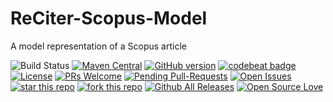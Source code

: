 # ReCiter-Scopus-Model
A model representation of a Scopus article

![Build Status](https://codebuild.us-east-1.amazonaws.com/badges?uuid=eyJlbmNyeXB0ZWREYXRhIjoieTk0VnRBbTAyb1FBMzdWQUl5eU43NGNWNWVvZDZiOERjNk1jd1hubHhUM1licTllK0toU2xCU0djM2Y1cm1iRXVQanpVampqV1NVcmpRRStaTWNjcWVjPSIsIml2UGFyYW1ldGVyU3BlYyI6InZaRmlYeHdIZEtmeURFZkoiLCJtYXRlcmlhbFNldFNlcmlhbCI6MX0%3D&branch=master)
[![Maven Central](https://maven-badges.herokuapp.com/maven-central/edu.cornell.weill.reciter/reciter-scopus-model/badge.svg)](https://maven-badges.herokuapp.com/maven-central/edu.cornell.weill.reciter/reciter-scopus-model)
[![GitHub version](https://badge.fury.io/gh/wcmc-its%2FReCiter-Scopus-Model.svg)](https://badge.fury.io/gh/wcmc-its%2FReCiter-Scopus-Model)
[![codebeat badge](https://codebeat.co/badges/b3155e63-e1ae-41db-bc7e-bb3ccaf85d4e)](https://codebeat.co/projects/github-com-wcmc-its-reciter-scopus-model-master)
[![License](https://img.shields.io/badge/License-Apache%202.0-blue.svg)](https://opensource.org/licenses/Apache-2.0)
[![PRs Welcome](https://img.shields.io/badge/PRs-welcome-brightgreen.svg?style=flat-square)](http://makeapullrequest.com)
[![Pending Pull-Requests](http://githubbadges.herokuapp.com/wcmc-its/ReCiter-Scopus-Model/pulls.svg?style=flat)](https://github.com/wcmc-its/ReCiter-Scopus-Model/pulls)
[![Open Issues](http://githubbadges.herokuapp.com/wcmc-its/ReCiter-Scopus-Model/issues.svg?style=flat)](https://github.com/wcmc-its/ReCiter-Scopus-Model/issues)
[![star this repo](http://githubbadges.com/star.svg?user=wcmc-its&repo=ReCiter-Scopus-Model&style=flat)](https://github.com/wcmc-its/ReCiter-Scopus-Model)
[![fork this repo](http://githubbadges.com/fork.svg?user=wcmc-its&repo=ReCiter-Scopus-Model&style=flat)](https://github.com/wcmc-its/ReCiter-Scopus-Model/fork)
[![Github All Releases](https://img.shields.io/github/downloads/wcmc-its/ReCiter-Scopus-Model/total.svg)]()
[![Open Source Love](https://badges.frapsoft.com/os/v3/open-source.svg?v=102)](https://github.com/wcmc-its/ReCiter-Scopus-Model/) 
